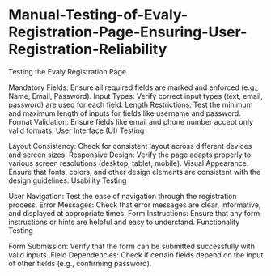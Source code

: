 # Manual-Testing-of-Evaly-Registration-Page-Ensuring-User-Registration-Reliability

Testing the Evaly Registration Page


Mandatory Fields: Ensure all required fields are marked and enforced (e.g., Name, Email, Password).
Input Types: Verify correct input types (text, email, password) are used for each field.
Length Restrictions: Test the minimum and maximum length of inputs for fields like username and password.
Format Validation: Ensure fields like email and phone number accept only valid formats.
User Interface (UI) Testing

Layout Consistency: Check for consistent layout across different devices and screen sizes.
Responsive Design: Verify the page adapts properly to various screen resolutions (desktop, tablet, mobile).
Visual Appearance: Ensure that fonts, colors, and other design elements are consistent with the design guidelines.
Usability Testing

User Navigation: Test the ease of navigation through the registration process.
Error Messages: Check that error messages are clear, informative, and displayed at appropriate times.
Form Instructions: Ensure that any form instructions or hints are helpful and easy to understand.
Functionality Testing

Form Submission: Verify that the form can be submitted successfully with valid inputs.
Field Dependencies: Check if certain fields depend on the input of other fields (e.g., confirming password).
